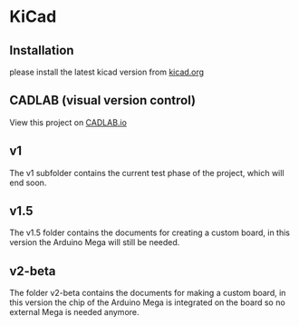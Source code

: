 # KiCad

## Installation

please install the latest kicad version from [kicad.org](https://www.kicad.org/download/)

## CADLAB (visual version control)
View this project on [CADLAB.io](https://cadlab.io/project/26616)

## v1

The v1 subfolder contains the current test phase of the project, which will end soon.

## v1.5

The v1.5 folder contains the documents for creating a custom board, in this version the Arduino Mega will still be needed.

## v2-beta

The folder v2-beta contains the documents for making a custom board, in this version the chip of the Arduino Mega is integrated on the board so no external Mega is needed anymore.
